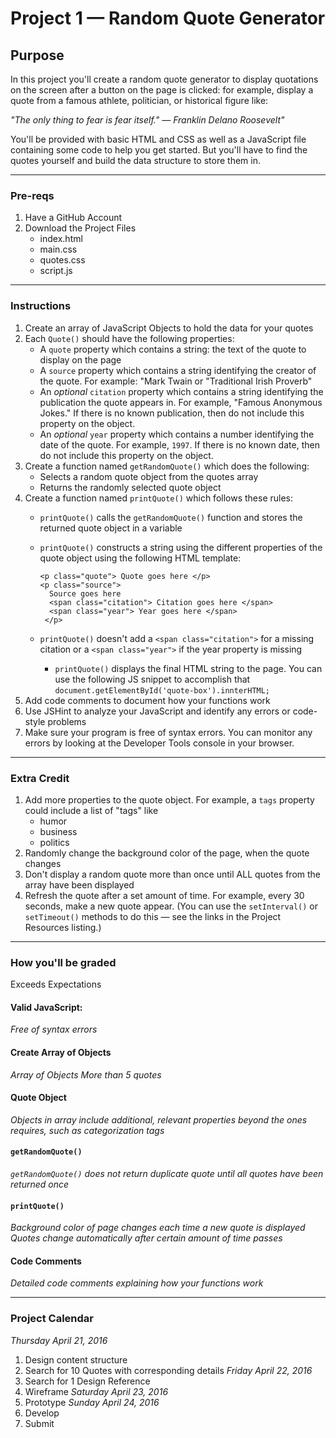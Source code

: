 # Project 1 — Random Quote Generator

## Purpose
In this project you'll create a random quote generator to display quotations on the screen after a button on the page is clicked: for example, display a quote from a famous athlete, politician, or historical figure like:

_"The only thing to fear is fear itself." — Franklin Delano Roosevelt"_

You'll be provided with basic HTML and CSS as well as a JavaScript file containing some code to help you get started. But you'll have to find the quotes yourself and build the data structure to store them in.

---

### Pre-reqs
1.  Have a GitHub Account
2.  Download the Project Files
    +  index.html
    +  main.css
    +  quotes.css
    +  script.js

---

### Instructions
1.  Create an array of JavaScript Objects to hold the data for your quotes
2.  Each `Quote()` should have the following properties:
    - A  `quote` property which contains a string: the text of the quote to display on the page
    - A `source` property which contains a string identifying the creator of the quote. For example: "Mark Twain or "Traditional Irish Proverb"
    - An _optional_ `citation` property which contains a string identifying the publication the quote appears in. For example, "Famous Anonymous Jokes." If there is no known publication, then do not include this property on the object.
    - An _optional_ `year` property which contains a number identifying the date of the quote. For example, `1997`. If there is no known date, then do not include this property on the object.
3.  Create a function named `getRandomQuote()` which does the following:
    - Selects a random quote object from the quotes array
    - Returns the randomly selected quote object
4.  Create a function named `printQuote()` which follows these rules:
    - `printQuote()` calls the `getRandomQuote()` function and stores the returned quote object in a variable
    - `printQuote()` constructs a string using the different properties of the quote object using the following HTML            template:

      ```
      <p class="quote"> Quote goes here </p>
      <p class="source">
        Source goes here
        <span class="citation"> Citation goes here </span>
        <span class="year"> Year goes here </span>
       </p>

      ```
    - `printQuote()` doesn't add a `<span class="citation">` for a missing citation or a `<span class="year">` if the year property is missing
      - `printQuote()` displays the final HTML string to the page. You can use the following JS snippet to accomplish that `document.getElementById('quote-box').innterHTML;`
5.  Add code comments to document how your functions work
6.  Use JSHint to analyze your JavaScript and identify any errors or code-style problems
7.  Make sure your program is free of syntax errors. You can monitor any errors by looking at the Developer Tools console in your browser.

---

### Extra Credit
1.  Add more properties to the quote object. For example, a `tags` property could include a list of "tags" like
    - humor
    - business
    - politics
2.  Randomly change the background color of the page, when the quote changes
3.  Don't display a random quote more than once until ALL quotes from the array have been displayed
4.  Refresh the quote after a set amount of time. For example, every 30 seconds, make a new quote appear. (You can use the `setInterval()` or `setTimeout()` methods to do this — see the links in the Project Resources listing.)

---

### How you'll be graded
Exceeds Expectations

#### Valid JavaScript:
_Free of syntax errors_

#### Create Array of Objects
_Array of Objects_
_More than 5 quotes_

#### Quote Object
_Objects in array include additional, relevant properties beyond the ones requires, such as categorization tags_

#### `getRandomQuote()`
_`getRandomQuote()` does not return duplicate quote until all quotes have been returned once_

#### `printQuote()`
_Background color of page changes each time a new quote is displayed_
_Quotes change automatically after certain amount of time passes_

#### Code Comments
_Detailed code comments explaining how your functions work_

---

### Project Calendar
_Thursday April 21, 2016_
1.  Design content structure
2.  Search for 10 Quotes with corresponding details
_Friday April 22, 2016_
3.  Search for 1 Design Reference
4.  Wireframe
_Saturday April 23, 2016_
5.  Prototype
_Sunday April 24, 2016_
6.  Develop
7.  Submit
